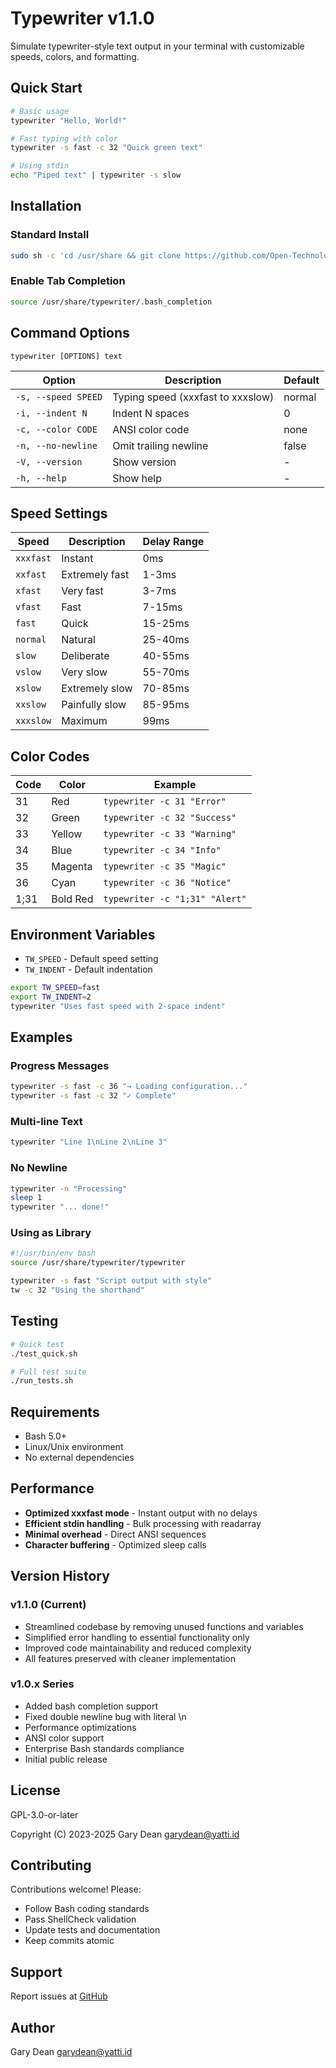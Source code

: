 # Typewriter v1.1.0

Simulate typewriter-style text output in your terminal with customizable speeds, colors, and formatting.

## Quick Start

```bash
# Basic usage
typewriter "Hello, World!"

# Fast typing with color
typewriter -s fast -c 32 "Quick green text"

# Using stdin
echo "Piped text" | typewriter -s slow
```

## Installation

### Standard Install

```bash
sudo sh -c 'cd /usr/share && git clone https://github.com/Open-Technology-Foundation/typewriter && ln -fs /usr/share/typewriter/typewriter /usr/local/bin/typewriter && ln -fs /usr/share/typewriter/typewriter /usr/local/bin/tw'
```

### Enable Tab Completion

```bash
source /usr/share/typewriter/.bash_completion
```

## Command Options

```
typewriter [OPTIONS] text
```

| Option | Description | Default |
|--------|-------------|---------|
| `-s, --speed SPEED` | Typing speed (xxxfast to xxxslow) | normal |
| `-i, --indent N` | Indent N spaces | 0 |
| `-c, --color CODE` | ANSI color code | none |
| `-n, --no-newline` | Omit trailing newline | false |
| `-V, --version` | Show version | - |
| `-h, --help` | Show help | - |

## Speed Settings

| Speed | Description | Delay Range |
|-------|-------------|-------------|
| `xxxfast` | Instant | 0ms |
| `xxfast` | Extremely fast | 1-3ms |
| `xfast` | Very fast | 3-7ms |
| `vfast` | Fast | 7-15ms |
| `fast` | Quick | 15-25ms |
| `normal` | Natural | 25-40ms |
| `slow` | Deliberate | 40-55ms |
| `vslow` | Very slow | 55-70ms |
| `xslow` | Extremely slow | 70-85ms |
| `xxslow` | Painfully slow | 85-95ms |
| `xxxslow` | Maximum | 99ms |

## Color Codes

| Code | Color | Example |
|------|-------|---------|
| 31 | Red | `typewriter -c 31 "Error"` |
| 32 | Green | `typewriter -c 32 "Success"` |
| 33 | Yellow | `typewriter -c 33 "Warning"` |
| 34 | Blue | `typewriter -c 34 "Info"` |
| 35 | Magenta | `typewriter -c 35 "Magic"` |
| 36 | Cyan | `typewriter -c 36 "Notice"` |
| 1;31 | Bold Red | `typewriter -c "1;31" "Alert"` |

## Environment Variables

- `TW_SPEED` - Default speed setting
- `TW_INDENT` - Default indentation

```bash
export TW_SPEED=fast
export TW_INDENT=2
typewriter "Uses fast speed with 2-space indent"
```

## Examples

### Progress Messages

```bash
typewriter -s fast -c 36 "→ Loading configuration..."
typewriter -s fast -c 32 "✓ Complete"
```

### Multi-line Text

```bash
typewriter "Line 1\nLine 2\nLine 3"
```

### No Newline

```bash
typewriter -n "Processing"
sleep 1
typewriter "... done!"
```

### Using as Library

```bash
#!/usr/bin/env bash
source /usr/share/typewriter/typewriter

typewriter -s fast "Script output with style"
tw -c 32 "Using the shorthand"
```

## Testing

```bash
# Quick test
./test_quick.sh

# Full test suite
./run_tests.sh
```

## Requirements

- Bash 5.0+
- Linux/Unix environment
- No external dependencies

## Performance

- **Optimized xxxfast mode** - Instant output with no delays
- **Efficient stdin handling** - Bulk processing with readarray
- **Minimal overhead** - Direct ANSI sequences
- **Character buffering** - Optimized sleep calls

## Version History

### v1.1.0 (Current)
- Streamlined codebase by removing unused functions and variables
- Simplified error handling to essential functionality only
- Improved code maintainability and reduced complexity
- All features preserved with cleaner implementation

### v1.0.x Series
- Added bash completion support
- Fixed double newline bug with literal \n
- Performance optimizations
- ANSI color support
- Enterprise Bash standards compliance
- Initial public release

## License

GPL-3.0-or-later

Copyright (C) 2023-2025 Gary Dean <garydean@yatti.id>

## Contributing

Contributions welcome! Please:
- Follow Bash coding standards
- Pass ShellCheck validation
- Update tests and documentation
- Keep commits atomic

## Support

Report issues at [GitHub](https://github.com/Open-Technology-Foundation/typewriter)

## Author

Gary Dean <garydean@yatti.id>